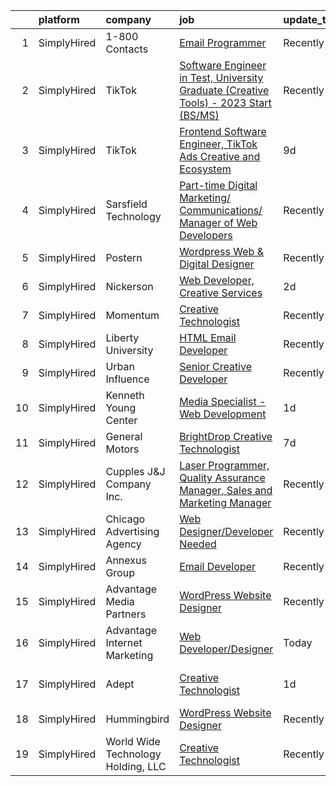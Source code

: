 

|    | platform    | company                            | job                                                                                                                                                                                                  | update_time   | location                |
|---:|:------------|:-----------------------------------|:-----------------------------------------------------------------------------------------------------------------------------------------------------------------------------------------------------|:--------------|:------------------------|
|  1 | SimplyHired | 1-800 Contacts                     | [Email Programmer](https://www.simplyhired.com/job/PWEw5vMbE3TJxrVt3SVgNrBU1kTGtZczNO_ww0b3mKtMi9CsbC9Hnw?q=creative+programmer)                                                                     | Recently      | Draper, UT              |
|  2 | SimplyHired | TikTok                             | [Software Engineer in Test, University Graduate (Creative Tools) - 2023 Start (BS/MS)](https://www.simplyhired.com/job/_rZ0W_8tNDGMJhwdGUuzbYpsEgRrk95rGIetOFd4oqv-7-cPsDuBrA?q=creative+programmer) | Recently      | Mountain View, CA       |
|  3 | SimplyHired | TikTok                             | [Frontend Software Engineer, TikTok Ads Creative and Ecosystem](https://www.simplyhired.com/job/nU6mNwyrS2NeenolramxSHbR7XPGijy5xSVV5iskYwJ3OiFIH526KQ?q=creative+programmer)                        | 9d            | Seattle, WA +1 location |
|  4 | SimplyHired | Sarsfield Technology               | [Part-time Digital Marketing/ Communications/ Manager of Web Developers](https://www.simplyhired.com/job/iNDZgzPKsadVjqanS7B9mEAnagBetB59x3hke689nEQDUpqL2Y5ncQ?q=creative+programmer)               | Recently      | Remote                  |
|  5 | SimplyHired | Postern                            | [Wordpress Web & Digital Designer](https://www.simplyhired.com/job/C4i9dadhnZilRF-0Zp1XXTQmwq8qg3LZ46NqNrwlrPj87Q48DKHnQg?q=creative+programmer)                                                     | Recently      | Frederick, MD           |
|  6 | SimplyHired | Nickerson                          | [Web Developer, Creative Services](https://www.simplyhired.com/job/SjRyMFqLqaHxyBTmkvTjAJIy6hm-9oOLGPa4rBzgg7SK4waahKU-5Q?q=creative+programmer)                                                     | 2d            | Remote                  |
|  7 | SimplyHired | Momentum                           | [Creative Technologist](https://www.simplyhired.com/job/4xNTRAXcxUSquGnNujUU3Dz36nK5qUVO3ZLocxX_tPgnjpYdKf5HZQ?q=creative+programmer)                                                                | Recently      | St. Louis, MO           |
|  8 | SimplyHired | Liberty University                 | [HTML Email Developer](https://www.simplyhired.com/job/n7ZBIoizNvg1vnbsiAIDufegw0i4ApkD0M26QH770WAN4RoUlue8Ew?q=creative+programmer)                                                                 | Recently      | Remote                  |
|  9 | SimplyHired | Urban Influence                    | [Senior Creative Developer](https://www.simplyhired.com/job/lpE_bL-yjqpHSloyTj3b2W_ymBr2Qt4fxKsCaBDIyNYur2UKulPh3g?q=creative+programmer)                                                            | Recently      | Remote                  |
| 10 | SimplyHired | Kenneth Young Center               | [Media Specialist - Web Development](https://www.simplyhired.com/job/fPhMbDncP-M8VsyyajRwSN0K_LfnXkagH6GcVVRQAin1jh5o7RstBg?q=creative+programmer)                                                   | 1d            | Schaumburg, IL          |
| 11 | SimplyHired | General Motors                     | [BrightDrop Creative Technologist](https://www.simplyhired.com/job/iods74Ms_waPtIBdJNlhXZUC9ZgoVy-hLu_I5LvMa-Wr1fkvZfdgBQ?q=creative+programmer)                                                     | 7d            | Palo Alto, CA           |
| 12 | SimplyHired | Cupples J&J Company Inc.           | [Laser Programmer, Quality Assurance Manager, Sales and Marketing Manager](https://www.simplyhired.com/job/2Z3AG77fD7NN_lpo3XIECeD7eIWvaKrt6axn0CTiGwMGXzR2bPvWLg?q=creative+programmer)             | Recently      | Jackson, TN             |
| 13 | SimplyHired | Chicago Advertising Agency         | [Web Designer/Developer Needed](https://www.simplyhired.com/job/3WomrldDVp_gZau2C1LngZoA36zG91ldOR1uxfIywCG-c5eoqglKUw?q=creative+programmer)                                                        | Recently      | Remote                  |
| 14 | SimplyHired | Annexus Group                      | [Email Developer](https://www.simplyhired.com/job/fEUnYkM1_1PXitk2v9nukvP3HVLE57382Dwnvr0yfIK7IhwBoSbP1A?q=creative+programmer)                                                                      | Recently      | Scottsdale, AZ          |
| 15 | SimplyHired | Advantage Media Partners           | [WordPress Website Designer](https://www.simplyhired.com/job/i3Prgz_qH3j0Mg-cXLJfEyWoYl80IDBzIzcGlfKPTliTTguZ0WJfng?q=creative+programmer)                                                           | Recently      | Beaverton, OR           |
| 16 | SimplyHired | Advantage Internet Marketing       | [Web Developer/Designer](https://www.simplyhired.com/job/SaRM5AEhox85ozPT_uuARQvlzlQ-qXngKlIGI1uOBftksJAEPro8cA?q=creative+programmer)                                                               | Today         | Westminster, MD         |
| 17 | SimplyHired | Adept                              | [Creative Technologist](https://www.simplyhired.com/job/q_2T_3q_OTcPjSSa0zVJoayQNhuOs6YY6KqHv656pSHhoakokRZpGg?q=creative+programmer)                                                                | 1d            | San Francisco, CA       |
| 18 | SimplyHired | Hummingbird                        | [WordPress Website Designer](https://www.simplyhired.com/job/Cs8G4gc8wQqIO3b7wNEZe77MprZzhV3NnC-xW5FIe3VvxBtBRpQv8w?q=creative+programmer)                                                           | Recently      | Dallas, TX              |
| 19 | SimplyHired | World Wide Technology Holding, LLC | [Creative Technologist](https://www.simplyhired.com/job/5a9Ed5658l-qnyHyVbDHLt67lqLmZM8M5TNObsmxazQouMagIxgsjQ?q=creative+programmer)                                                                | Recently      | St. Louis, MO           |